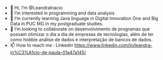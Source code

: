 - 👋 Hi, I’m @LeandraInacio
- 👀 I’m interested in programming and data analysis
- 🌱 I’m currently learning Java linguage in Digital Innovation One and Big Data in PUC MG in my postgraduate studies.
- 💞️ I’m looking to collaborate on desenvolvimento de programas que possam otimizar o dia a dia de empresas de tecnologias, além de ter como hobbie análise de dados e interpretação de bancos de dados.
- 📫 How to reach me : Linkedin https://www.linkedin.com/in/leandra-in%C3%A1cio-de-paula-01a47a145/

<!---
LeandraInacio/LeandraInacio is a ✨ special ✨ repository because its `README.md` (this file) appears on your GitHub profile.
You can click the Preview link to take a look at your changes.
--->

